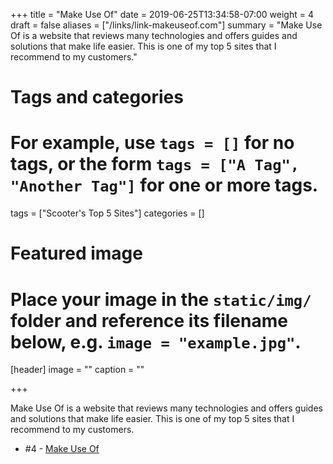 +++
title = "Make Use Of"
date = 2019-06-25T13:34:58-07:00
weight = 4
draft = false
aliases = ["/links/link-makeuseof.com"]
summary = "Make Use Of is a website that reviews many technologies and offers guides and solutions that make life easier. This is one of my top 5 sites that I recommend to my customers."
# Tags and categories
# For example, use `tags = []` for no tags, or the form `tags = ["A Tag", "Another Tag"]` for one or more tags.
tags = ["Scooter's Top 5 Sites"]
categories = []

# Featured image
# Place your image in the `static/img/` folder and reference its filename below, e.g. `image = "example.jpg"`.
[header]
image = ""
caption = ""

+++

Make Use Of is a website that reviews many technologies and offers guides and solutions that make life easier. This is one of my top 5 sites that I recommend to my customers.
- \#4 - [Make Use Of](https://www.makeuseof.com/)
